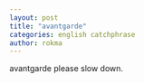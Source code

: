 ```yaml
---
layout: post
title: "avantgarde"
categories: english catchphrase
author: rokma
---
```


avantgarde please slow down.
